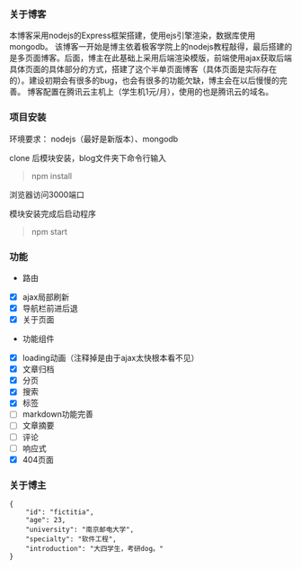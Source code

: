 ﻿### 关于博客
本博客采用nodejs的Express框架搭建，使用ejs引擎渲染，数据库使用mongodb。
该博客一开始是博主依着极客学院上的nodejs教程敲得，最后搭建的是多页面博客。后面，博主在此基础上采用后端渲染模版，前端使用ajax获取后端具体页面的具体部分的方式，搭建了这个半单页面博客（具体页面是实际存在的）。建设初期会有很多的bug，也会有很多的功能欠缺，博主会在以后慢慢的完善。
博客配置在腾讯云主机上（学生机1元/月），使用的也是腾讯云的域名。
### 项目安装
环境要求：
nodejs（最好是新版本）、mongodb

clone 后模块安装，blog文件夹下命令行输入
> npm install

浏览器访问3000端口

模块安装完成后启动程序
> npm start
### 功能
- 路由
 - [x] ajax局部刷新
 - [x] 导航栏前进后退
 - [x] 关于页面
- 功能组件
 - [x] loading动画（注释掉是由于ajax太快根本看不见） 
 - [x] 文章归档
 - [x] 分页
 - [x] 搜索
 - [x] 标签
 - [ ] markdown功能完善
 - [ ] 文章摘要
 - [ ] 评论
 - [ ] 响应式
 - [x] 404页面
### 关于博主

    {
	    "id": "fictitia",
	    "age": 23,
	    "university": "南京邮电大学",
	    "specialty": "软件工程",
	    "introduction": "大四学生，考研dog。"
    }
